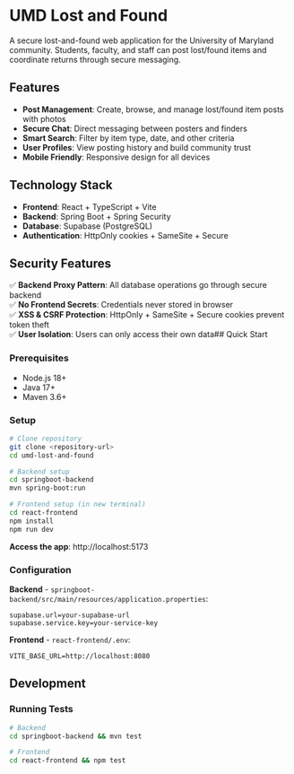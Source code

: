 # UMD Lost and Found

A secure lost-and-found web application for the University of Maryland community. Students, faculty, and staff can post lost/found items and coordinate returns through secure messaging.

## Features

- **Post Management**: Create, browse, and manage lost/found item posts with photos
- **Secure Chat**: Direct messaging between posters and finders
- **Smart Search**: Filter by item type, date, and other criteria
- **User Profiles**: View posting history and build community trust
- **Mobile Friendly**: Responsive design for all devices

## Technology Stack

- **Frontend**: React + TypeScript + Vite
- **Backend**: Spring Boot + Spring Security  
- **Database**: Supabase (PostgreSQL)
- **Authentication**: HttpOnly cookies + SameSite + Secure

## Security Features

✅ **Backend Proxy Pattern**: All database operations go through secure backend  
✅ **No Frontend Secrets**: Credentials never stored in browser  
✅ **XSS & CSRF Protection**: HttpOnly + SameSite + Secure cookies prevent token theft  
✅ **User Isolation**: Users can only access their own data## Quick Start

### Prerequisites
- Node.js 18+
- Java 17+
- Maven 3.6+

### Setup
```bash
# Clone repository
git clone <repository-url>
cd umd-lost-and-found

# Backend setup
cd springboot-backend
mvn spring-boot:run

# Frontend setup (in new terminal)
cd react-frontend
npm install
npm run dev
```

**Access the app**: http://localhost:5173

### Configuration

**Backend** - `springboot-backend/src/main/resources/application.properties`:
```properties
supabase.url=your-supabase-url
supabase.service.key=your-service-key
```

**Frontend** - `react-frontend/.env`:
```env
VITE_BASE_URL=http://localhost:8080
```

## Development

### Running Tests
```bash
# Backend
cd springboot-backend && mvn test

# Frontend  
cd react-frontend && npm test
```



